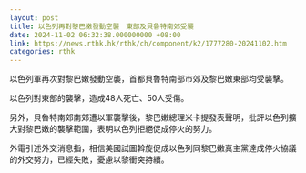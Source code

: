 ```yaml
---
layout: post
title: 以色列再對黎巴嫩發動空襲　東部及貝魯特南郊受襲
date: 2024-11-02 06:32:38.000000000 +08:00
link: https://news.rthk.hk/rthk/ch/component/k2/1777280-20241102.htm
categories: rthk
---
```


以色列軍再次對黎巴嫩發動空襲，首都貝魯特南部市郊及黎巴嫩東部均受襲擊。

以色列對東部的襲擊，造成48人死亡、50人受傷。

另外，貝魯特南郊南郊遭以軍襲擊後，黎巴嫩總理米卡提發表聲明，批評以色列擴大對黎巴嫩的襲擊範圍，表明以色列拒絕促成停火的努力。

外電引述外交消息指，相信美國試圖斡旋促成以色列同黎巴嫩真主黨達成停火協議的外交努力，已經失敗，憂慮以黎衝突持續。
